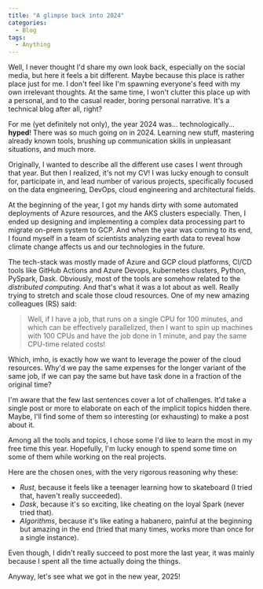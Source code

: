```yaml
---
title: "A glimpse back into 2024"
categories:
  - Blog
tags:
  - Anything
---
```


Well, I never thought I'd share my own look back, especially on the social media, but here it feels a bit different.
Maybe because this place is rather place just for me. I don't feel like I'm spawning everyone's feed with my own irrelevant thoughts.
At the same time, I won't clutter this place up with a personal, and to the casual reader, boring personal narrative.
It's a technical blog after all, right?

For me (yet definitely not only), the year 2024 was... technologically... **hyped**!
There was so much going on in 2024. Learning new stuff, mastering already known tools, brushing up communication skills in unpleasant situations, and much more.

Originally, I wanted to describe all the different use cases I went through that year.
But then I realized, it's not my CV!
I was lucky enough to consult for, participate in, and lead number of various projects, specifically focused on the
data engineering, DevOps, cloud engineering and architectural fields.

At the beginning of the year, I got my hands dirty with some automated deployments of Azure resources, and the AKS clusters especially.
Then, I ended up designing and implementing a complex data processing part to migrate on-prem system to GCP.
And when the year was coming to its end, I found myself in a team of scientists analyzing earth data to reveal how climate change affects us and our technologies in the future.

The tech-stack was mostly made of Azure and GCP cloud platforms, CI/CD tools like GitHub Actions and Azure Devops, 
kubernetes clusters, Python, PySpark, Dask. Obviously, most of the tools are somehow related to the _distributed computing_.
And that's what it was a lot about as well. Really trying to stretch and scale those cloud resources.
One of my new amazing colleagues (RS) said:

> Well, if I have a job, that runs on a single CPU for 100 minutes, and which can be effectively parallelized,
> then I want to spin up machines with 100 CPUs and have the job done in 1 minute, and pay the same CPU-time related costs!

Which, imho, is exactly how we want to leverage the power of the cloud resources.
Why'd we pay the same expenses for the longer variant of the same job, if we can pay the same but have task done in a fraction of the original time?

I'm aware that the few last sentences cover a lot of challenges.
It'd take a single post or more to elaborate on each of the implicit topics hidden there.
Maybe, I'll find some of them so interesting (or exhausting) to make a post about it.

Among all the tools and topics, I chose some I'd like to learn the most in my free time this year.
Hopefully, I'm lucky enough to spend some time on some of them while working on the real projects.

Here are the chosen ones, with the very rigorous reasoning why these: 
- _Rust_, because it feels like a teenager learning how to skateboard (I tried that, haven't really succeeded).
- _Dask_, because it's so exciting, like cheating on the loyal Spark (never tried that).
- _Algorithms_, because it's like eating a habanero, painful at the beginning but amazing in the end (tried that many times, works more than once for a single instance).

Even though, I didn't really succeed to post more the last year, it was mainly because I spent all the time actually doing
the things. 

Anyway, let's see what we got in the new year, 2025!